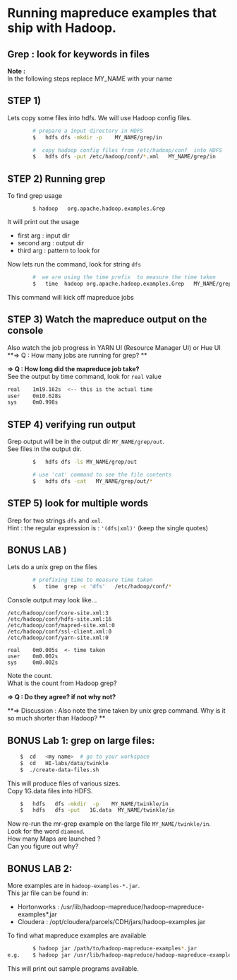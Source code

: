 # Running mapreduce examples that ship with Hadoop.

## Grep : look for keywords in files

**Note :**  
In the following steps replace MY_NAME with your name

## STEP 1)
Lets copy some files into hdfs. We will use Hadoop config files.

```bash
        # prepare a input directory in HDFS
        $   hdfs dfs -mkdir -p    MY_NAME/grep/in

        #  copy hadoop config files from /etc/hadoop/conf  into HDFS
        $   hdfs dfs -put /etc/hadoop/conf/*.xml   MY_NAME/grep/in
```

## STEP 2) Running grep
To find grep usage
```
        $ hadoop   org.apache.hadoop.examples.Grep
```

It will print out the usage
- first arg : input dir
- second arg : output dir
- third arg : pattern to look for

Now lets run the command, look for string `dfs`
```bash
        #  we are using the time prefix  to measure the time taken
        $   time  hadoop org.apache.hadoop.examples.Grep   MY_NAME/grep/in   MY_NAME/grep/out   'dfs'
```
This command will kick off mapreduce jobs


## STEP 3) Watch the mapreduce output on the console
Also watch the job progress in YARN UI (Resource Manager UI)  or Hue UI
**=> Q : How many jobs are running for grep? **  

**=> Q : How long did the mapreduce job take?**  
See the output by time command, look for `real` value
```bash
real    1m19.162s  <-- this is the actual time
user    0m10.628s
sys     0m0.998s
```


## STEP 4) verifying run output
Grep output will be in the output dir `MY_NAME/grep/out`.   
See files in the output dir.

```bash
        $   hdfs dfs -ls MY_NAME/grep/out

        # use 'cat' command to see the file contents
        $   hdfs dfs -cat   MY_NAME/grep/out/*
```


## STEP 5)  look for multiple words
Grep for two strings `dfs` and `xml`.   
Hint : the regular expression is :  `'(dfs|xml)'`  (keep the single quotes)


## BONUS LAB )
Lets do a unix grep on the files
```bash
        # prefixing time to measure time taken
        $   time  grep -c 'dfs'   /etc/hadoop/conf/*
```

Console output may look like...
```console
/etc/hadoop/conf/core-site.xml:3
/etc/hadoop/conf/hdfs-site.xml:16
/etc/hadoop/conf/mapred-site.xml:0
/etc/hadoop/conf/ssl-client.xml:0
/etc/hadoop/conf/yarn-site.xml:0

real    0m0.005s  <- time taken
user    0m0.002s
sys     0m0.002s
```

Note the count.  
What is the count from Hadoop grep?  

**=> Q :  Do they agree?  if not why not?**  

**=> Discussion : Also note the time taken by unix grep command.  Why is it so much shorter than Hadoop?  **  



## BONUS Lab 1: grep on large files:
```bash
    $  cd   <my name>  # go to your workspace
    $  cd   HI-labs/data/twinkle
    $  ./create-data-files.sh
```

This will produce files of various sizes.  
Copy 1G.data files into HDFS.
```bash
    $   hdfs   dfs -mkdir  -p    MY_NAME/twinkle/in
    $   hdfs   dfs -put   1G.data  MY_NAME/twinkle/in
```

Now re-run the mr-grep example on the large file  `MY_NAME/twinkle/in`.    
Look for the word `diamond`.  
How many Maps are launched ?  
Can you figure out why?  

## BONUS LAB 2:
More examples are in `hadoop-examples-*.jar`.   
This jar file can be  found in: 
- Hortonworks :  /usr/lib/hadoop-mapreduce/hadoop-mapreduce-examples*.jar
- Cloudera : /opt/cloudera/parcels/CDH/jars/hadoop-examples.jar

To find what mapreduce examples are available
```bash
        $ hadoop jar /path/to/hadoop-mapreduce-examples*.jar
e.g.    $ hadoop jar /usr/lib/hadoop-mapreduce/hadoop-mapreduce-examples*.jar  
```
 
This will print out sample programs available.

